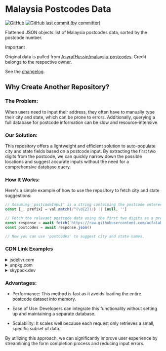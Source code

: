 # Malaysia Postcodes Data

<p>
  <a href="./LICENSE">
  <img alt="GitHub" src="https://img.shields.io/github/license/acfatah/malaysia-postcodes-data?style=flat-square"></a>

  <a href="https://github.com/acfatah/malaysia-postcodes-data/commits/main">
  <img alt="GitHub last commit (by committer)" src="https://img.shields.io/github/last-commit/acfatah/malaysia-postcodes-data?display_timestamp=committer&style=flat-square"></a>
</p>

Flattened JSON objects list of Malaysia postcodes data, sorted by the postcode number.

> [!IMPORTANT]
> Original data is pulled from [AsyrafHussin/malaysia-postcodes][1]. Credit belongs to the respective owner.

See the [changelog][2].

## Why Create Another Repository?

### The Problem:

When users need to input their address, they often have to manually type their
city and state, which can be prone to errors. Additionally, querying a full
database for postcode information can be slow and resource-intensive.

### Our Solution:

This repository offers a lightweight and efficient solution to auto-populate
city and state fields based on a postcode input. By extracting the first two
digits from the postcode, we can quickly narrow down the possible locations
and suggest accurate inputs without the need for a comprehensive database query.

### How It Works:
Here's a simple example of how to use the repository to fetch city and state suggestions:

```javascript
// Assuming 'postcodeInput' is a string containing the postcode entered by the user.
const [_, prefix] = val.match(/^(\d{2})/) || [null, '']

// Fetch the relevant postcode data using the first two digits as a prefix.
const response = await fetch(`https://raw.githubusercontent.com/acfatah/malaysia-postcodes-data/refs/heads/main/dist/${prefix}xxx-postcodes.json`)
const postcodes = await response.json()

// Now you can use 'postcodes' to suggest city and state names.
```

### CDN Link Examples

<details>
  <summary>jsdelivr.com</summary>
  <pre>
https://cdn.jsdelivr.net/npm/@acfatah/malaysia-postcodes-data@2.0.0/dist/01xxx-postcodes.json
  </pre>
</details>

<details>
  <summary>unpkg.com</summary>
  <pre>
https://unpkg.com/@acfatah/malaysia-postcodes-data@2.0.0/dist/01xxx-postcodes.json
  </pre>
</details>

<details>
  <summary>skypack.dev</summary>
  <pre>
https://cdn.skypack.dev/@acfatah/malaysia-postcodes-data@v2/dist/01xxx-postcodes.json
  </pre>
</details>

### Advantages:
- Performance: This method is fast as it avoids loading the entire postcode
  dataset into memory.

- Ease of Use: Developers can integrate this functionality without setting up
  and maintaining a separate database.

- Scalability: It scales well because each request only retrieves a small,
  specific subset of data.

By utilizing this approach, we can significantly improve user experience by
streamlining the form completion process and reducing input errors.

[1]: https://github.com/AsyrafHussin/malaysia-postcodes?tab=readme-ov-file#malaysia-postcodes
[2]: https://github.com/AsyrafHussin/malaysia-postcodes/blob/main/CHANGELOG.md
